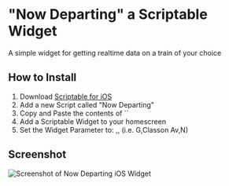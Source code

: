 # "Now Departing" a Scriptable Widget
A simple widget for getting realtime data on a train of your choice

## How to Install
1. Download [Scriptable for iOS](https://apps.apple.com/us/app/scriptable/id1405459188)
2. Add a new Script called "Now Departing"
3. Copy and Paste the contents of ``
4. Add a Scriptable Widget to your homescreen
5. Set the Widget Parameter to: <Train>,<Station>,<Direction> (i.e. G,Classon Av,N) 

## Screenshot
![Screenshot of Now Departing iOS Widget](https://user-images.githubusercontent.com/772799/209606878-ab919bef-5824-4a34-a73a-3f3d4d97ea44.PNG)
